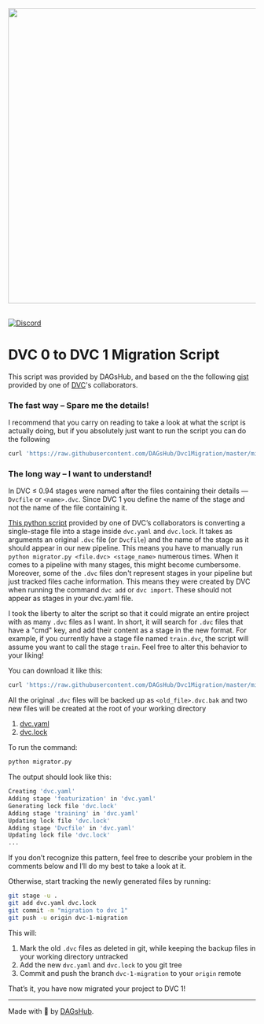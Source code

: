 <div align="center">
  <a href="https://dagshub.com"><img src="https://raw.githubusercontent.com/DAGsHub/client/master/dagshub_github.png" width=600 alt=""/></a><br><br>
</div>

[![Discord](https://img.shields.io/discord/698874030052212737)](https://discord.com/invite/9gU36Y6)

# DVC 0 to DVC 1 Migration Script
This script was provided by DAGsHub, and based on the the following [gist](https://gist.githubusercontent.com/skshetry/07a3e26e6b06783e1ad7a4b6db6479da/raw/919786bf6dd5c97dbb64a53c5066de3bb2f5e57d/migrator.py) provided by one of [DVC](https://github.com/iterative/dvc)'s collaborators.

### The fast way – Spare me the details!

I recommend that you carry on reading to take a look at what the script is actually doing, but if you absolutely just want to run the script you can do the following

```bash
curl 'https://raw.githubusercontent.com/DAGsHub/Dvc1Migration/master/migrator.py' | python -
```

### The long way – I want to understand!

In DVC ≤ 0.94 stages were named after the files containing their details — `Dvcfile` or `<name>.dvc`. Since DVC 1 you define the name of the stage and not the name of the file containing it.

[This python script](https://gist.github.com/skshetry/07a3e26e6b06783e1ad7a4b6db6479da) provided by one of DVC’s collaborators is converting a single-stage file into a stage inside `dvc.yaml` and `dvc.lock`. It takes as arguments an original `.dvc` file (or `Dvcfile`) and the name of the stage as it should appear in our new pipeline. This means you have to manually run `python migrator.py <file.dvc> <stage_name>` numerous times. When it comes to a pipeline with many stages, this might become cumbersome. Moreover, some of the `.dvc` files don't represent stages in your pipeline but just tracked files cache information. This means they were created by DVC when running the command `dvc add` or `dvc import`. These should not appear as stages in your dvc.yaml file.

I took the liberty to alter the script so that it could migrate an entire project with as many `.dvc` files as I want. In short, it will search for `.dvc` files that have a "cmd" key, and add their content as a stage in the new format. For example, if you currently have a stage file named `train.dvc`, the script will assume you want to call the stage `train`. Feel free to alter this behavior to your liking!

You can download it like this:
```bash
curl 'https://raw.githubusercontent.com/DAGsHub/Dvc1Migration/master/migrator.py' -O
```

All the original `.dvc` files will be backed up as `<old_file>.dvc.bak` and two new files will be created at the root of your working directory
1. [dvc.yaml](https://dvc.org/doc/user-guide/dvc-files-and-directories#dvcyaml-file)
2. [dvc.lock](https://dvc.org/doc/user-guide/dvc-files-and-directories#dvclock-file)

To run the command:
```bash
python migrator.py
```

The output should look like this:
```bash
Creating 'dvc.yaml'
Adding stage 'featurization' in 'dvc.yaml'
Generating lock file 'dvc.lock'
Adding stage 'training' in 'dvc.yaml'
Updating lock file 'dvc.lock'
Adding stage 'Dvcfile' in 'dvc.yaml'
Updating lock file 'dvc.lock'
...
```

If you don’t recognize this pattern, feel free to describe your problem in the comments below and I’ll do my best to take a look at it.

Otherwise, start tracking the newly generated files by running:
```bash
git stage -u .
git add dvc.yaml dvc.lock
git commit -m "migration to dvc 1"
git push -u origin dvc-1-migration
```

This will:
1. Mark the old `.dvc` files as deleted in git, while keeping the backup files in your working directory untracked
2. Add the new `dvc.yaml` and `dvc.lock` to you git tree
3. Commit and push the branch `dvc-1-migration` to your `origin` remote

That’s it, you have now migrated your project to DVC 1!

---

Made with 🐶 by [DAGsHub](https://dagshub.com/).
